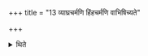 +++
title = "13 व्याघ्रचर्मणि हिंहचर्मणि वाभिषिच्यते"

+++

<details><summary>थिते</summary>

व्याघ्रचर्मणि हिंहचर्मणि वाभिषिच्यते १३
</details>
